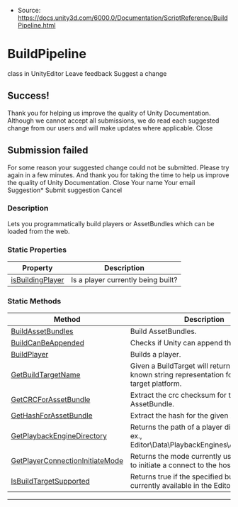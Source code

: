 * Source: https://docs.unity3d.com/6000.0/Documentation/ScriptReference/BuildPipeline.html

# BuildPipeline
class in UnityEditor
Leave feedback
Suggest a change
## Success!
Thank you for helping us improve the quality of Unity Documentation. Although we cannot accept all submissions, we do read each suggested change from our users and will make updates where applicable.
Close
## Submission failed
For some reason your suggested change could not be submitted. Please <a>try again</a> in a few minutes. And thank you for taking the time to help us improve the quality of Unity Documentation.
Close
Your name Your email Suggestion* Submit suggestion
Cancel
### Description
Lets you programmatically build players or AssetBundles which can be loaded from the web.
### Static Properties
Property | Description  
---|---  
[isBuildingPlayer](https://docs.unity3d.com/6000.0/Documentation/ScriptReference/BuildPipeline-isBuildingPlayer.html) | Is a player currently being built?  
### Static Methods
Method | Description  
---|---  
[BuildAssetBundles](https://docs.unity3d.com/6000.0/Documentation/ScriptReference/BuildPipeline.BuildAssetBundles.html) | Build AssetBundles.  
[BuildCanBeAppended](https://docs.unity3d.com/6000.0/Documentation/ScriptReference/BuildPipeline.BuildCanBeAppended.html) | Checks if Unity can append the build.  
[BuildPlayer](https://docs.unity3d.com/6000.0/Documentation/ScriptReference/BuildPipeline.BuildPlayer.html) | Builds a player.  
[GetBuildTargetName](https://docs.unity3d.com/6000.0/Documentation/ScriptReference/BuildPipeline.GetBuildTargetName.html) | Given a BuildTarget will return the well known string representation for the build target platform.  
[GetCRCForAssetBundle](https://docs.unity3d.com/6000.0/Documentation/ScriptReference/BuildPipeline.GetCRCForAssetBundle.html) | Extract the crc checksum for the given AssetBundle.  
[GetHashForAssetBundle](https://docs.unity3d.com/6000.0/Documentation/ScriptReference/BuildPipeline.GetHashForAssetBundle.html) | Extract the hash for the given AssetBundle.  
[GetPlaybackEngineDirectory](https://docs.unity3d.com/6000.0/Documentation/ScriptReference/BuildPipeline.GetPlaybackEngineDirectory.html) | Returns the path of a player directory. For ex., Editor\Data\PlaybackEngines\AndroidPlayer.  
[GetPlayerConnectionInitiateMode](https://docs.unity3d.com/6000.0/Documentation/ScriptReference/BuildPipeline.GetPlayerConnectionInitiateMode.html) | Returns the mode currently used by players to initiate a connect to the host.  
[IsBuildTargetSupported](https://docs.unity3d.com/6000.0/Documentation/ScriptReference/BuildPipeline.IsBuildTargetSupported.html) | Returns true if the specified build target is currently available in the Editor.  
* * *
